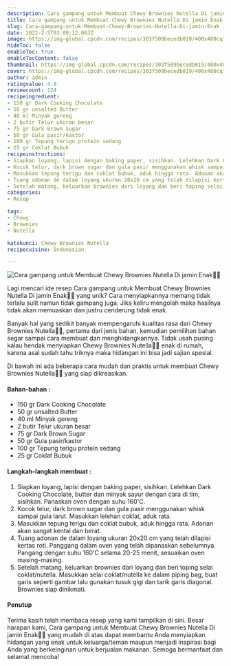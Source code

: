 ```yaml
---
description: Cara gampang untuk Membuat Chewy Brownies Nutella Di jamin Enak"
title: Cara gampang untuk Membuat Chewy Brownies Nutella Di jamin Enak
slug: Cara-gampang-untuk-Membuat-Chewy-Brownies-Nutella-Di-jamin-Enak
date: 2022-2-5T03:09:12.063Z
image: https://img-global.cpcdn.com/recipes/303f509becedb019/400x400cq70/photo.jpg
hideToc: false
enableToc: true
enableTocContent: false
thumbnail: https://img-global.cpcdn.com/recipes/303f509becedb019/400x400cq70/photo.jpg
cover: https://img-global.cpcdn.com/recipes/303f509becedb019/400x400cq70/photo.jpg
author: admin
ratingvalue: 4.8
reviewcount: 124
recipeingredient:
- 150 gr Dark Cooking Chocolate
- 50 gr unsalted Butter
- 40 ml Minyak goreng
- 2 butir Telur ukuran besar
- 75 gr Dark Brown Sugar
- 50 gr Gula pasir/kastor
- 100 gr Tepung terigu protein sedang
- 25 gr Coklat Bubuk
recipeinstructions:
- Siapkan loyang, lapisi dengan baking paper, sisihkan. Lelehkan Dark Cooking Chocolate, butter dan minyak sayur dengan cara di tim, sisihkan. Panaskan oven dengan suhu 160'C.
- Kocok telur, dark brown sugar dan gula pasir menggunakan whisk sampai gula larut. Masukkan lelehan coklat, aduk rata.
- Masukkan tepung terigu dan coklat bubuk, aduk hingga rata. Adonan akan sangat kental dan berat.
- Tuang adonan de dalam loyang ukuran 20x20 cm yang telah dilapisi kertas roti. Panggang dalam oven yang telah dipanaskan sebelumnya. Pangang dengan suhu 160'C selama 20-25 menit, sesuaikan oven masing-masing.
- Setelah matang, keluarkan brownies dari loyang dan beri toping selai coklat/nutella. Masukkan selai coklat/nutella ke dalam piping bag, buat garis seperti gambar lalu gunakan tusuk gigi dan tarik garis diagonal. Brownies siap dinikmati.
categories:
- Resep

tags:
- Chewy
- Brownies
- Nutella

katakunci: Chewy Brownies Nutella
recipecuisine: Indonesian

---
```


![Cara gampang untuk Membuat Chewy Brownies Nutella Di jamin Enak👩‍🍳](https://img-global.cpcdn.com/recipes/303f509becedb019/400x400cq70/photo.jpg)

Lagi mencari ide resep Cara gampang untuk Membuat Chewy Brownies Nutella Di jamin Enak👩‍🍳 yang unik? Cara menyiapkannya memang tidak terlalu sulit namun tidak gampang juga. Jika keliru mengolah maka hasilnya tidak akan memuaskan dan justru cenderung tidak enak.

Banyak hal yang sedikit banyak mempengaruhi kualitas rasa dari Chewy Brownies Nutella👩‍🍳, pertama dari jenis bahan, kemudian pemilihan bahan segar sampai cara membuat dan menghidangkannya. Tidak usah pusing kalau hendak menyiapkan Chewy Brownies Nutella👩‍🍳 enak di rumah, karena asal sudah tahu triknya maka hidangan ini bisa jadi sajian spesial.

Di bawah ini ada beberapa cara mudah dan praktis untuk membuat Chewy Brownies Nutella👩‍🍳 yang siap dikreasikan.

<!--inarticleads1-->

#### Bahan-bahan :

- 150 gr Dark Cooking Chocolate
- 50 gr unsalted Butter
- 40 ml Minyak goreng
- 2 butir Telur ukuran besar
- 75 gr Dark Brown Sugar
- 50 gr Gula pasir/kastor
- 100 gr Tepung terigu protein sedang
- 25 gr Coklat Bubuk

<!--inarticleads2-->

#### Langkah-langkah membuat :

1. Siapkan loyang, lapisi dengan baking paper, sisihkan. Lelehkan Dark Cooking Chocolate, butter dan minyak sayur dengan cara di tim, sisihkan. Panaskan oven dengan suhu 160'C.
1. Kocok telur, dark brown sugar dan gula pasir menggunakan whisk sampai gula larut. Masukkan lelehan coklat, aduk rata.
1. Masukkan tepung terigu dan coklat bubuk, aduk hingga rata. Adonan akan sangat kental dan berat.
1. Tuang adonan de dalam loyang ukuran 20x20 cm yang telah dilapisi kertas roti. Panggang dalam oven yang telah dipanaskan sebelumnya. Pangang dengan suhu 160'C selama 20-25 menit, sesuaikan oven masing-masing.
1. Setelah matang, keluarkan brownies dari loyang dan beri toping selai coklat/nutella. Masukkan selai coklat/nutella ke dalam piping bag, buat garis seperti gambar lalu gunakan tusuk gigi dan tarik garis diagonal. Brownies siap dinikmati.

#### Penutup

Terima kasih telah membaca resep yang kami tampilkan di sini. Besar harapan kami, Cara gampang untuk Membuat Chewy Brownies Nutella Di jamin Enak👩‍🍳 yang mudah di atas dapat membantu Anda menyiapkan hidangan yang enak untuk keluarga/teman maupun menjadi inspirasi bagi Anda yang berkeinginan untuk berjualan makanan. Semoga bermanfaat dan selamat mencoba!